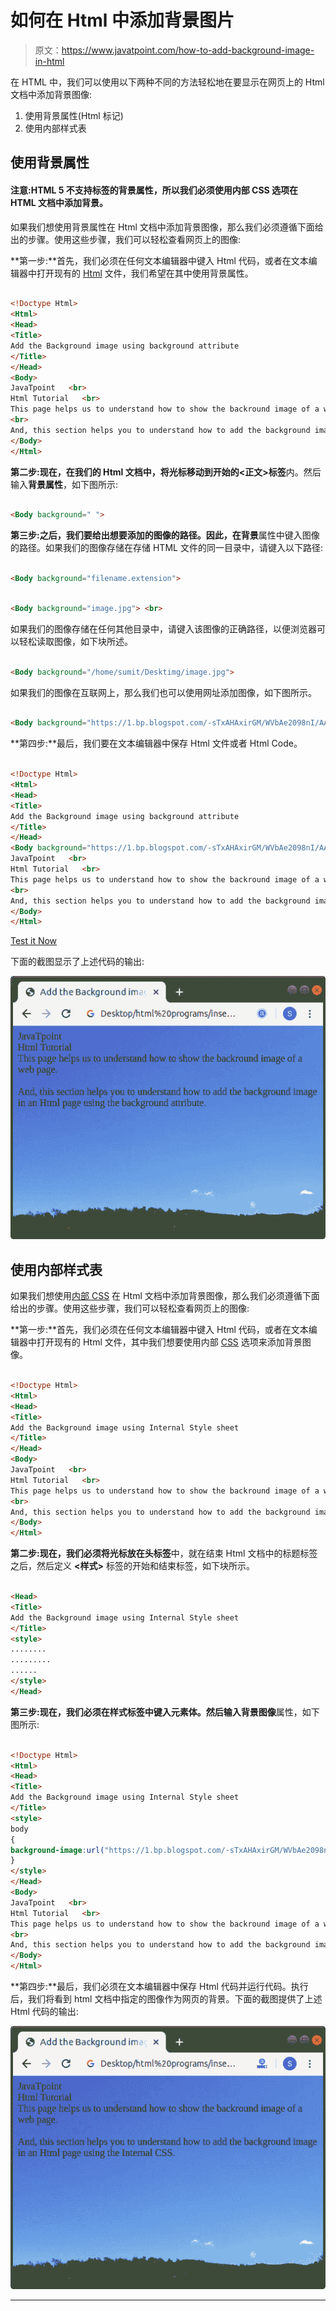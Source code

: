 # 如何在 Html 中添加背景图片

> 原文：<https://www.javatpoint.com/how-to-add-background-image-in-html>

在 HTML 中，我们可以使用以下两种不同的方法轻松地在要显示在网页上的 Html 文档中添加背景图像:

1.  使用背景属性(Html 标记)
2.  使用内部样式表

## 使用背景属性

#### 注意:HTML 5 不支持标签的背景属性，所以我们必须使用内部 CSS 选项在 HTML 文档中添加背景。

如果我们想使用背景属性在 Html 文档中添加背景图像，那么我们必须遵循下面给出的步骤。使用这些步骤，我们可以轻松查看网页上的图像:

**第一步:**首先，我们必须在任何文本编辑器中键入 Html 代码，或者在文本编辑器中打开现有的 [Html](https://www.javatpoint.com/html-tutorial) 文件，我们希望在其中使用背景属性。

```html

<!Doctype Html>
<Html>   
<Head>    
<Title>   
Add the Background image using background attribute 
</Title>
</Head>
<Body> 
JavaTpoint   <br>
Html Tutorial   <br>
This page helps us to understand how to show the backround image of a web page. <br>
<br>
And, this section helps you to understand how to add the background image in an Html page using the background attribute.
</Body>
</Html>

```

**第二步:**现在，在我们的 Html 文档中，将光标移动到**开始的<正文>标签**内。然后输入**背景属性**，如下图所示:

```html

<Body background=" "> 

```

**第三步:**之后，我们要给出想要添加的图像的路径。因此，在**背景**属性中键入图像的路径。如果我们的图像存储在存储 HTML 文件的同一目录中，请键入以下路径:

```html

<Body background="filename.extension">

```

```html

<Body background="image.jpg"> <br>

```

如果我们的图像存储在任何其他目录中，请键入该图像的正确路径，以便浏览器可以轻松读取图像，如下块所述。

```html

<Body background="/home/sumit/Desktimg/image.jpg"> 

```

如果我们的图像在互联网上，那么我们也可以使用网址添加图像，如下图所示。

```html

<Body background="https://1.bp.blogspot.com/-sTxAHAxirGM/WVbAe2098nI/AAAAAAABENs/_I5sYMYgLOUzaIE7FfF4qdGX-hoAkq9SgCLcBGAs/s1600/Blog_20170624_113552.jpg"> 

```

**第四步:**最后，我们要在文本编辑器中保存 Html 文件或者 Html Code。

```html

<!Doctype Html>
<Html>   
<Head>    
<Title>   
Add the Background image using background attribute 
</Title>
</Head>
<Body background="https://1.bp.blogspot.com/-sTxAHAxirGM/WVbAe2098nI/AAAAAAABENs/_I5sYMYgLOUzaIE7FfF4qdGX-hoAkq9SgCLcBGAs/s1600/Blog_20170624_113552.jpg"> 
JavaTpoint   <br>
Html Tutorial   <br>
This page helps us to understand how to show the backround image of a web page. <br>
<br>
And, this section helps you to understand how to add the background image in an Html page using the background attribute.
</Body>
</Html>

```

[Test it Now](https://www.javatpoint.com/oprweb/test.jsp?filename=how-to-add-background-image-in-html)

下面的截图显示了上述代码的输出:

![How to add Background Image in Html](img/fec828ed55206f2eddf1b3bb29c0da4a.png)

## 使用内部样式表

如果我们想使用[内部 CSS](https://www.javatpoint.com/internal-css) 在 Html 文档中添加背景图像，那么我们必须遵循下面给出的步骤。使用这些步骤，我们可以轻松查看网页上的图像:

**第一步:**首先，我们必须在任何文本编辑器中键入 Html 代码，或者在文本编辑器中打开现有的 Html 文件，其中我们想要使用内部 [CSS](https://www.javatpoint.com/css-tutorial) 选项来添加背景图像。

```html

<!Doctype Html>
<Html>   
<Head>    
<Title>   
Add the Background image using Internal Style sheet
</Title>
</Head>
<Body> 
JavaTpoint   <br>
Html Tutorial   <br>
This page helps us to understand how to show the backround image of a web page. <br>
<br>
And, this section helps you to understand how to add the background image in an Html page using the Internal CSS.
</Body>
</Html>

```

**第二步:**现在，我们必须将光标放在**头标签**中，就在结束 Html 文档中的标题标签之后，然后定义 **<样式>** 标签的开始和结束标签，如下块所示。

```html

<Head>    
<Title>   
Add the Background image using Internal Style sheet
</Title>
<style>
........
.........
......
</style>
</Head>

```

**第三步:**现在，我们必须在样式标签中键入元素体。然后输入**背景图像**属性，如下图所示:

```html

<!Doctype Html>
<Html>   
<Head>    
<Title>   
Add the Background image using Internal Style sheet
</Title>
<style>
body
{
background-image:url("https://1.bp.blogspot.com/-sTxAHAxirGM/WVbAe2098nI/AAAAAAABENs/_I5sYMYgLOUzaIE7FfF4qdGX-hoAkq9SgCLcBGAs/s1600/Blog_20170624_113552.jpg");
}
</style>
</Head>
<Body> 
JavaTpoint   <br>
Html Tutorial   <br>
This page helps us to understand how to show the backround image of a web page. <br>
<br>
And, this section helps you to understand how to add the background image in an Html page using the Internal CSS.
</Body>
</Html>

```

**第四步:**最后，我们必须在文本编辑器中保存 Html 代码并运行代码。执行后，我们将看到 html 文档中指定的图像作为网页的背景。下面的截图提供了上述 Html 代码的输出:

![How to add Background Image in Html](img/c5cfc98a1b09378f2f6d7dbf803d7235.png)

* * *
